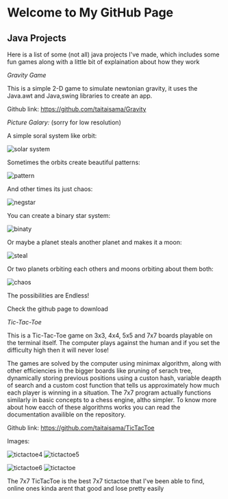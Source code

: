# Welcome to My GitHub Page

## Java Projects
  Here is a list of some (not all) java projects I've made, which includes some fun games along with a little bit of explaination about how they work

  *Gravity Game*

  This is a simple 2-D game to simulate newtonian gravity, it uses the Java.awt and Java,swing libraries to create an app.

  Github link: https://github.com/taitaisama/Gravity

  *Picture Galary:* (sorry for low resolution)

  A simple soral system like orbit: 

  ![solar system](https://github.com/taitaisama/Gravity/blob/main/images/solarsystem.png?raw=true)

  Sometimes the orbits create beautiful patterns:

  ![pattern](https://github.com/taitaisama/Gravity/blob/main/images/pattern.png?raw=true)

  And other times its just chaos:

  ![negstar](https://github.com/taitaisama/Gravity/blob/main/images/negstar.png?raw=true)

  You can create a binary star system:

  ![binaty](https://github.com/taitaisama/Gravity/blob/main/images/binary.png?raw=true)

  Or maybe a planet steals another planet and makes it a moon:

  ![steal](https://github.com/taitaisama/Gravity/blob/main/images/steal.png?raw=true)

  Or two planets orbiting each others and moons orbiting about them both:

  ![chaos](https://github.com/taitaisama/Gravity/blob/main/images/chaos.png?raw=true)

  The possibilities are Endless!

  Check the github page to download

  *Tic-Tac-Toe*

  This is a Tic-Tac-Toe game on 3x3, 4x4, 5x5 and 7x7 boards playable on the terminal itself.
  The computer plays against the human and if you set the difficulty high then it will never lose!

  The games are solved by the computer using minimax algorithm, along with other efficiencies in the bigger boards like pruning of serach tree, dynamically storing previous positions using a custon hash, variable deapth of search and a custom cost function that tells us approximately how much each player is winning in a situation. The 7x7 program actually functions similarly in basic concepts to a chess engine, altho simpler. To know more about how eacch of these algorithms works you can read the documentation availible on the repository.

  Github link: https://github.com/taitaisama/TicTacToe

  Images:

   ![tictactoe4](https://github.com/taitaisama/TicTacToe/blob/main/images/TicTac4.png?raw=true) ![tictactoe5](https://github.com/taitaisama/TicTacToe/blob/main/images/TicTac5.png?raw=true) 

   ![tictactoe6](https://github.com/taitaisama/TicTacToe/blob/main/images/TicTac6.png?raw=true) ![tictactoe](https://github.com/taitaisama/TicTacToe/blob/main/images/TicTac.png?raw=true) 

  The 7x7 TicTacToe is the best 7x7 tictactoe that I've been able to find, online ones kinda arent that good and lose pretty easily


